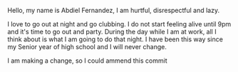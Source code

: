 Hello, my name is Abdiel Fernandez, I am hurtful, disrespectful and lazy.

I love to go out at night and go clubbing. I do not start feeling alive until 9pm and it's time to go out and party. During the day while I am at work, all I think about is what I am going to do that night. I have been this way since my Senior year of high school and I will never change.

I am making a change, so I could ammend this commit